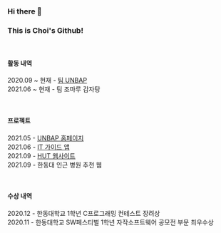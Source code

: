 ### Hi there 👋
### This is Choi's Github!   

<br>

#### 활동 내역
2020.09 ~ 현재 - [팀 UNBAP](https://unbap.github.io/) <br>
2021.06 ~ 현재 - 팀 조마루 감자탕

<br>

#### 프로젝트 
2021.05 - [UNBAP 홈페이지](https://unbap.github.io/) <br>
2021.06 - [IT 가이드 앱](https://github.com/healim01/it_guide) <br>
2021.09 - [HUT 웹사이트](https://hut.handong.us/) <br>
2021.09 - 한동대 인근 병원 추천 웹 

<br>

#### 수상 내역
2020.12 - 한동대학교 1학년 C프로그래밍 컨테스트 장려상 <br>
2020.11 - 한동대학교 SW페스티벌 1학년 자작소프트웨어 공모전 부문 최우수상 <br>
